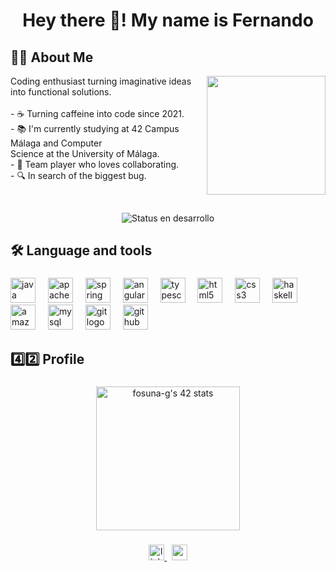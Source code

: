 <h1 align="center">Hey there 👋! My name is Fernando</h1>

###
<h2 align="left">👩‍💻  About Me</h2>

<div>
  <img height="190" src="https://media3.giphy.com/media/qgQUggAC3Pfv687qPC/giphy.gif?cid=6c09b9529ajk4p9bu6win1q7bdfn08niyiecbai6jzlablhd&ep=v1_gifs_search&rid=giphy.gif&ct=g" align="right">
    <p align="left">
      Coding enthusiast turning imaginative ideas into functional solutions.<br><br>
      - ☕ Turning caffeine into code since 2021.<br>
      - 📚 I'm currently studying at 42 Campus Málaga and Computer<br> Science at the University of Málaga.<br>
      - 🤝 Team player who loves collaborating.<br>
      - 🔍 In search of the biggest bug.
    </p>
</div>

<br>
<p align="center">
   <img src="https://img.shields.io/badge/STATUS-%20STUDING-blue" alt="Status en desarrollo">
</p>

###


<h2 align="left">🛠 Language and tools</h2>

###

<div align="left">
  <img src="https://cdn.jsdelivr.net/gh/devicons/devicon/icons/java/java-original.svg" height="40" alt="java logo"  />
  <img width="12" />
  <img src="https://cdn.jsdelivr.net/gh/devicons/devicon/icons/apache/apache-original.svg" height="40" alt="apache logo"  />
  <img width="12" />
  <img src="https://cdn.jsdelivr.net/gh/devicons/devicon/icons/spring/spring-original.svg" height="40" alt="spring logo"  />
  <img width="12" />
  <img src="https://cdn.jsdelivr.net/gh/devicons/devicon/icons/angularjs/angularjs-original.svg" height="40" alt="angularjs logo"  />
  <img width="12" />
  <img src="https://cdn.jsdelivr.net/gh/devicons/devicon/icons/typescript/typescript-original.svg" height="40" alt="typescript logo"  />
  <img width="12" />
  <img src="https://cdn.jsdelivr.net/gh/devicons/devicon/icons/html5/html5-original.svg" height="40" alt="html5 logo"  />
  <img width="12" />
  <img src="https://cdn.jsdelivr.net/gh/devicons/devicon/icons/css3/css3-original.svg" height="40" alt="css3 logo"  />
  <img width="12" />
  <img src="https://cdn.jsdelivr.net/gh/devicons/devicon/icons/haskell/haskell-original.svg" height="40" alt="haskell logo"  />
  <img width="12" />
  <img src="https://cdn.jsdelivr.net/gh/devicons/devicon/icons/amazonwebservices/amazonwebservices-line-wordmark.svg" height="40" alt="amazonwebservices logo"  />
  <img width="12" />
  <img src="https://cdn.jsdelivr.net/gh/devicons/devicon/icons/mysql/mysql-original.svg" height="40" alt="mysql logo"  />
  <img width="12" />
  <img src="https://cdn.jsdelivr.net/gh/devicons/devicon/icons/git/git-original.svg" height="40" alt="git logo"  />
  <img width="12" />
  <img src="https://cdn.jsdelivr.net/gh/devicons/devicon/icons/github/github-original.svg" height="40" alt="github logo"  />
</div>

## 4️⃣2️⃣ Profile

###

<div align="center">
  <img src="https://badge.mediaplus.ma/darkblue/fosuna-g?1337Badge=off&UM6P=off" height="230" alt="fosuna-g's 42 stats">
</div>

###

<div align="center">
<a href="https://www.linkedin.com/in/fernando-osuna-granados-91a510353/">
  <img src="https://img.shields.io/static/v1?message=LinkedIn&logo=linkedin&label=&color=0077B5&logoColor=white&labelColor=&style=for-the-badge" height="25" alt="linkedin logo"  /> </a> &nbsp;
<a href="mailto:fog-03@hotmail.com?subject=Contacto desde tu GitHub">
  <img src="https://img.shields.io/static/v1?message=Gmail&logo=gmail&label=&color=D14836&logoColor=white&labelColor=&style=for-the-badge" height="25" alt="gmail logo"  />
</a>
</div>
